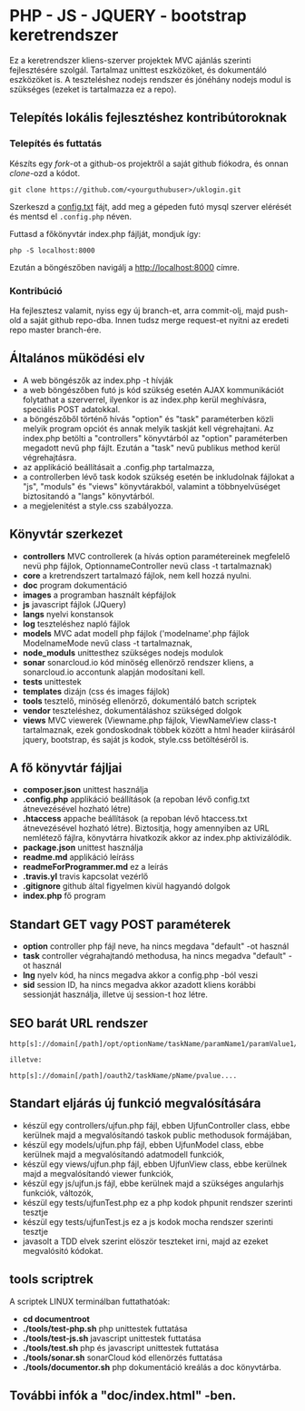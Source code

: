 # PHP - JS - JQUERY - bootstrap keretrendszer
Ez a keretrendszer kliens-szerver projektek MVC ajánlás szerinti fejlesztésére szolgál. Tartalmaz unittest eszközöket, és dokumentáló eszközöket is.
A teszteléshez nodejs rendszer és jónéhány nodejs modul is szükséges (ezeket is tartalmazza ez a repo).

## Telepítés lokális fejlesztéshez kontribútoroknak

### Telepítés és futtatás
Készíts egy *fork*-ot a github-os projektről a saját github fiókodra, és onnan *clone*-ozd a kódot.
```
git clone https://github.com/<yourguthubuser>/uklogin.git
```
Szerkeszd a [config.txt](/config.txt) fájt, add meg a gépeden futó mysql szerver elérését és mentsd el `.config.php` néven.

Futtasd a főkönyvtár index.php fájlját, mondjuk így:
```
php -S localhost:8000
```
Ezután a böngészőben navigálj a [http://localhost:8000](http://localhost:8000) címre.

### Kontribúció

Ha fejlesztesz valamit, nyiss egy új branch-et, arra commit-olj, majd push-old a saját github repo-dba. Innen tudsz merge request-et nyitni az eredeti repo master branch-ére.



## Általános müködési elv

- A web böngészők az index.php -t hívják
- a web böngészőben futó js kód szükség esetén AJAX kommunikációt folytathat a szerverrel, ilyenkor is az index.php kerül meghívásra, speciális POST adatokkal.
- a böngészőből történő hívás "option" és "task" paraméterben közli melyik program opciót és annak melyik taskját kell végrehajtani. Az index.php betölti a "controllers" könyvtárból az "option" paraméterben megadott nevű php fájlt. Ezután a "task" nevű publikus method kerül végrehajtásra.
- az applikáció beállításait a .config.php tartalmazza,
- a controllerben lévő task kodok szükség esetén be inkludolnak fájlokat a "js", "moduls" és "views" könyvtárakból, valamint a többnyelvüséget biztositandó a "langs" könyvtárból.
- a megjelenitést a style.css szabályozza.

## Könyvtár szerkezet

- **controllers** MVC controllerek (a hívás option paramétereinek megfelelő nevü php fájlok, OptionnameController nevü class -t tartalmaznak)
- **core** a kretrendszert tartalmazó fájlok,  nem kell hozzá nyulni.
- **doc** program dokumentáció
- **images** a programban használt képfájlok
- **js** javascript fájlok (JQuery)
- **langs** nyelvi konstansok
- **log** teszteléshez napló fájlok
- **models** MVC adat modell php fájlok  ('modelname'.php fájlok ModelnameMode nevű class -t tartalmaznak,
- **node_moduls** unittesthez szükséges nodejs modulok
- **sonar** sonarcloud.io kód minöség ellenörző rendszer kliens, a sonarcloud.io accontunk alapján modosítani kell.
- **tests** unittestek
- **templates** dizájn (css és images fájlok)
- **tools** tesztelő, minöség ellenörző, dokumentáló batch scriptek
- **vendor** teszteléshez, dokumentáláshoz szükséged dolgok
- **views** MVC viewerek (Viewname.php fájlok, ViewNameView class-t tartalmaznak, ezek gondoskodnak többek között a html header kiirásáról jquery, bootstrap, és saját js kodok, style.css betöltéséről is. 
 
## A fő könyvtár fájljai
- **composer.json** unittest használja
- **.config.php** applikáció beállítások (a repoban lévő config.txt átnevezésével hozható létre)
- **.htaccess** appache beállítások (a repoban lévő htaccess.txt átnevezésével hozható létre). Biztositja, hogy amennyiben az URL nemlétező fájlra, könyvtárra hivatkozik akkor az index.php aktivizálódik.
- **package.json** unittest használja
- **readme.md** applikáció leíráss 
- **readmeForProgrammer.md** ez a leírás
- **.travis.yl** travis kapcsolat vezérlő
- **.gitignore** github által figyelmen kivül hagyandó dolgok
- **index.php** fő program

## Standart GET vagy POST paraméterek
- **option** controller php fájl neve, ha nincs megdava "default" -ot használ
- **task** controller végrahajtandó methodusa, ha nincs megadva "default" -ot használ
- **lng** nyelv kód, ha nincs megadva akkor a config.php -ból veszi
- **sid** session ID, ha nincs megadva akkor azadott kliens korábbi sessionját használja, illetve új session-t hoz létre.

## SEO barát URL rendszer
```
http[s]://domain[/path]/opt/optionName/taskName/paramName1/paramValue1/paramName2/paramValue2....

illetve:

http[s]://domain[/path]/oauth2/taskName/pName/pvalue....

```

## Standart eljárás új funkció megvalósítására
- készül egy controllers/ujfun.php fájl, ebben UjfunController class, ebbe kerülnek majd a megvalósítandó taskok public methodusok formájában,
- készül egy models/ujfun.php fájl, ebben UjfunModel class, ebbe kerülnek majd a megvalósítandó adatmodell funkciók,
- készül egy views/ujfun.php fájl, ebben UjfunView class, ebbe kerülnek majd a megvalósítandó viewer funkciók,
- készül egy js/ujfun.js fájl, ebbe kerülnek majd a szükséges angularhjs funkciók, változók,
- készül egy tests/ujfunTest.php ez a php kodok phpunit rendszer szerinti tesztje
- készül egy tests/ujfunTest.js ez a js kodok mocha rendszer szerinti tesztje
- javasolt a TDD elvek szerint elöször teszteket irni, majd az ezeket megvalósitó kódokat.
 
## tools scriptrek
A scriptek LINUX terminálban futtathatóak:
- **cd documentroot**
- **./tools/test-php.sh** php unittestek futtatása
- **./tools/test-js.sh**  javascript unittestek futtatása
- **./tools/test.sh** php és javascript unittestek futtatása
- **./tools/sonar.sh** sonarCloud kód ellenörzés futtatása
- **./tools/documentor.sh** php dokumentáció kreálás a doc könyvtárba.
 
## További infók a "doc/index.html" -ben.
 

